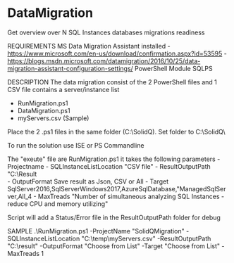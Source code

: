 # DataMigration
Get overview over N SQL Instances databases migrations readiness 

REQUIREMENTS
     MS Data Migration Assistant installed
       - https://www.microsoft.com/en-us/download/confirmation.aspx?id=53595
       - https://blogs.msdn.microsoft.com/datamigration/2016/10/25/data-migration-assistant-configuration-settings/
     PowerShell Module SQLPS

DESCRIPTION
The data migration consist of the 2 PowerShell files and 1 CSV file contains a server/instance list 

 - RunMigration.ps1
 - DataMigration.ps1
 - myServers.csv (Sample)
 
Place the 2 .ps1 files in the same folder (C:\SolidQ\).
Set folder to C:\SolidQ\

To run the solution use ISE or PS Commandline

The "exeute" file are RunMigration.ps1 it takes the following parameters
       - Projectname
       - SQLInstanceListLocation  "CSV file"
       - ResultOutputPath         "C:\Result\
       - OutputFormat             Save result as Json, CSV or All
       - Target                   SqlServer2016,SqlServerWindows2017,AzureSqlDatabase,"ManagedSqlServer,All_4
       - MaxTreads                "Number of simultaneous analyzing SQL Instances - reduce CPU and memory utilizing"

Script will add a Status/Error file in the ResultOutputPath folder for debug

SAMPLE
.\RunMigration.ps1 -ProjectName "SolidQMigration" -SQLInstanceListLocation "C:\temp\myServers.csv" -ResultOutputPath "C:\result\" -OutputFormat "Choose from List" -Target "Choose from List" -MaxTreads 1

